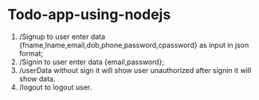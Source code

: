 # Todo-app-using-nodejs
1. /Signup to user enter data {fname,lname,email,dob,phone,password,cpassword} as input in json format;
2. /Signin to user enter data {email,password};
3. /userData without sign it will show user unauthorized after signin it will show data.
4. /logout to logout user.
